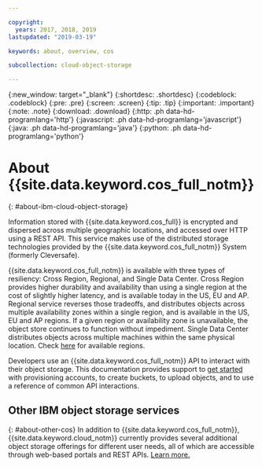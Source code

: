 ```yaml
---

copyright:
  years: 2017, 2018, 2019
lastupdated: "2019-03-19"

keywords: about, overview, cos

subcollection: cloud-object-storage

---
```

{:new_window: target="_blank"}
{:shortdesc: .shortdesc}
{:codeblock: .codeblock}
{:pre: .pre}
{:screen: .screen}
{:tip: .tip}
{:important: .important}
{:note: .note}
{:download: .download} 
{:http: .ph data-hd-programlang='http'} 
{:javascript: .ph data-hd-programlang='javascript'} 
{:java: .ph data-hd-programlang='java'} 
{:python: .ph data-hd-programlang='python'}


# About {{site.data.keyword.cos_full_notm}}
{: #about-ibm-cloud-object-storage}

Information stored with {{site.data.keyword.cos_full}} is encrypted and dispersed across multiple geographic locations, and accessed over HTTP using a REST API. This service makes use of the distributed storage technologies provided by the {{site.data.keyword.cos_full_notm}} System (formerly Cleversafe).

{{site.data.keyword.cos_full_notm}} is available with three types of resiliency: Cross Region, Regional, and Single Data Center. Cross Region provides higher durability and availability than using a single region at the cost of slightly higher latency, and is available today in the US, EU and AP. Regional service reverses those tradeoffs, and distributes objects across multiple availability zones within a single region, and is available in the US, EU and AP regions. If a given region or availability zone is unavailable, the object store continues to function without impediment. Single Data Center distributes objects across multiple machines within the same physical location. Check [here](/docs/services/cloud-object-storage/basics?topic=cloud-object-storage-endpoints#select-regions-and-endpoints) for available regions.

Developers use an {{site.data.keyword.cos_full_notm}} API to interact with their object storage. This documentation provides support to [get started](/docs/services/cloud-object-storage?topic=cloud-object-storage-getting-started) with provisioning accounts, to create buckets, to upload objects, and to use a reference of common API interactions.

## Other IBM object storage services
{: #about-other-cos}
In addition to {{site.data.keyword.cos_full_notm}}, {{site.data.keyword.cloud_notm}} currently provides several additional object storage offerings for different user needs, all of which are accessible through web-based portals and REST APIs. [Learn more.](https://cloud.ibm.com/docs/services/ibm-cos?topic=ibm-cos-object-storage-in-the-ibm-cloud)
